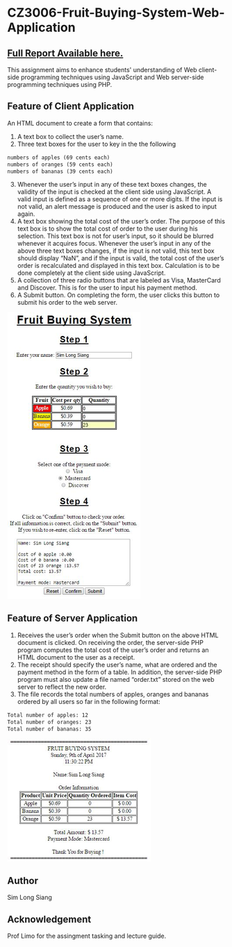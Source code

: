 # CZ3006-Fruit-Buying-System-Web-Application
## [Full Report Available here.](https://github.com/SimLongXiang/CZ3006-Fruit-Buying-System-Web-Application/blob/master/assignment2NetCentric.docx)

This assignment aims to enhance students' understanding of Web client-side programming techniques using JavaScript and Web server-side programming techniques using PHP.

## Feature of Client Application
An HTML document to create a form that contains:
1. A text box to collect the user’s name.
2. Three text boxes for the user to key in the the following
```
numbers of apples (69 cents each)
numbers of oranges (59 cents each)
numbers of bananas (39 cents each)
```
3. Whenever the user’s input in any of these text boxes changes, the validity of the input is checked at the client side using JavaScript. A valid input is defined as a sequence of one or more digits. If the input is not valid, an alert message is produced and the user is asked to input again.
4. A text box showing the total cost of the user’s order. The purpose of this text box is to show the total cost of order to the user during his selection. This text box is not for user’s input, so it should be blurred whenever it acquires focus. Whenever the user’s input in any of the above three text boxes changes, if the input is not valid, this text box should display “NaN”, and if the input is valid, the total cost of the user’s order is recalculated and displayed in this text box. Calculation is to be done completely at the client side using JavaScript.
5. A collection of three radio buttons that are labeled as Visa, MasterCard and Discover. This is for the user to input his payment method.
6. A Submit button. On completing the form, the user clicks this button to submit his order to the web server.

![alttext](https://github.com/SimLongXiang/CZ3006-Fruit-Buying-System-Web-Application/blob/master/Assignment2/n11.JPG)

## Feature of Server Application
1. Receives the user’s order when the Submit button on the above HTML document is clicked. On receiving the order, the server-side PHP program computes the total cost of the user’s order and returns an HTML document to the user as a receipt. 
2. The receipt should specify the user’s name, what are ordered and the payment method in the form of a table. In addition, the server-side PHP program must also update a file named “order.txt” stored on the web server to reflect the new order. 
3. The file records the total numbers of apples, oranges and bananas ordered by all users so far in the following format:
```
Total number of apples: 12
Total number of oranges: 23
Total number of bananas: 35
```
![alttext](https://github.com/SimLongXiang/CZ3006-Fruit-Buying-System-Web-Application/blob/master/Assignment2/n12.JPG)

## Author
Sim Long Siang

## Acknowledgement
Prof Limo for the assingment tasking and lecture guide.

